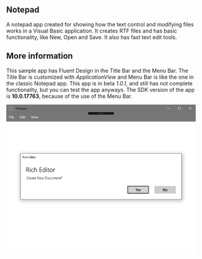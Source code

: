 ## Notepad
A notepad app created for showing how the text control and modifying files works in a Visual Basic application. It creates RTF files and has basic functionality, like New, Open and Save. It also has fast text edit tools.

## More information
This sample app has Fluent Design in the Title Bar and the Menu Bar. The Title Bar is customized with *ApplicationView* and Menu Bar is like the one in the classic Notepad app. This app is in beta *1.0.1*, and still has not complete functionality, but you can test the app anyways. The SDK version of the app is **10.0.17763**, because of the use of the Menu Bar.

![Figure 1-1](Notepad1.png?raw=true)
